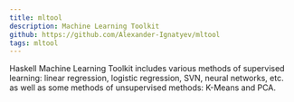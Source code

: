 ```yaml
---
title: mltool
description: Machine Learning Toolkit
github: https://github.com/Alexander-Ignatyev/mltool
tags: mltool
---
```

Haskell Machine Learning Toolkit includes various methods of supervised learning: linear regression, logistic regression, SVN, neural networks, etc. as well as some methods of unsupervised methods: K-Means and PCA.
